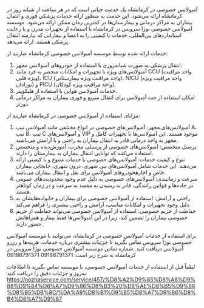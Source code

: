  آمبولانس خصوصی در کرمانشاه یک خدمت حیاتی است که در هر ساعت از شبانه روز در کرمانشاه ارائه می‌شود. این خدمت به منظور ارائه خدمات پزشکی فوری و انتقال بیماران به مراکز درمانی و بیمارستان‌ها در کمترین زمان ممکن ارائه می‌شود. موسسه آمبولانس خصوصی نوژا سرویس در کرمانشاه با استفاده از تجهیزات مدرن و با رعایت استانداردهای بین‌المللی، خدمات با کیفیتی را به اعضا و بیمارانی که نیازمند انتقال پزشکی هستند، ارائه می‌دهد.

خدمات ارائه شده توسط موسسه آمبولانس خصوصی کرمانشاه عبارتند از:
1. انتقال پزشکی به صورت شبانه‌روزی با استفاده از خودروهای آمبولانس مجهز.
2. آمبولانس‌های ویژه با تجهیزات و امکانات منحصر به فرد مانند CCU (واحد مراقبت ویژه قلبی)، ICU (واحد مراقبت ویژه بیمارستانی)، NICU (واحد مراقبت ویژه نوزادان) و PICU (واحد مراقبت ویژه کودکان).
3. خدمات آمبولانس هوایی با استفاده از هلیکوپتر.
4. امکان استفاده از جت آمبولانس برای انتقال سریع و فوری بیماران به مراکز درمانی دورتر.

مزایای استفاده از آمبولانس خصوصی در کرمانشاه عبارتند از:
1. آمبولانس‌های مجهز: آمبولانس‌های خصوصی در انواع مختلفی مانند آمبولانس تیپ A، تیپ B، تیپ C و آمبولانس‌های VIP موجود هستند. این آمبولانس‌ها با تجهیزات کامل و مجهز به واحد درمانی قادر به انتقال بیماران به راحتی و با آرامش می‌باشند.
2. پرسنل متخصص: آمبولانس‌های خصوصی از پرسنلی مجرب، آموزش‌دیده و متخصص استفاده می‌کنند که توانایی انتقال بیماران به بیمارستان را دارند.
3. تنوع و کیفیت خدمات: آمبولانس‌های خصوصی با خدمات متنوع و با کیفیتی ارائه می‌دهند. این خدمات شامل آمبولانس‌های بین شهری، درون شهری، جابجایی بیماران خاص و اجارهخودروهای آمبولانس برای نقل و انتقال بیماران می‌باشد.
4. سرعت و زمانبندی: آمبولانس‌های خصوصی به دلیل عدم وجود محدودیت‌های عمومی در جاده‌ها و قوانین رانندگی، قادر به رسیدن به مقصد به سرعت و در زمان کوتاهتر هستند.
5. راحتی و آرامش: استفاده از آمبولانس خصوصی برای بیماران و خانواده‌هایشان به دلیل وجود تجهیزات و امکانات مناسب، آرامش و راحتی بیشتری را فراهم می‌کند.
6. حفاظت از حریم خصوصی: استفاده از آمبولانس خصوصی می‌تواند حفاظت از حریم خصوصی بیماران را تضمین کند، زیرا در این آمبولانس‌ها فقط بیمار و همراهانش حضور دارند.

برای استفاده از خدمات آمبولانس خصوصی در کرمانشاه، می‌توانید با موسسه آمبولانس خصوصی نوژا سرویس تماس بگیرید تا جزئیات بیشتری درباره خدمات، هزینه‌ها و رزرو آمبولانس دریافت کنید. شماره تماس موسسه آمبولانس خصوصی نوژا سرویس در کرمانشاه به شرح زیر است:
09188791371
09188791371

لطفاً قبل از استفاده از خدمات آمبولانس خصوصی، با موسسه تماس بگیرید تا اطلاعات به‌روز و جزئیات دقیق را دریافت کنید.
https://nozhaservice.com/service/457/%D8%A2%D9%85%D8%A8%D9%88%D9%84%D8%A7%D9%86%D8%B3%20%D8%AE%D8%B5%D9%88%D8%B5%DB%8C/%DA%A9%D8%B1%D9%85%D8%A7%D9%86%D8%B4%D8%A7%D9%87
